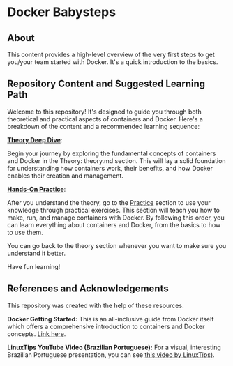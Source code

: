 # Docker Babysteps

## About

This content provides a high-level overview of the very first steps to get you/your team started with Docker. It's a quick introduction to the basics.

## Repository Content and Suggested Learning Path

Welcome to this repository! It's designed to guide you through both theoretical and practical aspects of containers and Docker. Here's a breakdown of the content and a recommended learning sequence:

[**Theory Deep Dive**](theory.md):

Begin your journey by exploring the fundamental concepts of containers and Docker in the Theory: theory.md section. This will lay a solid foundation for understanding how containers work, their benefits, and how Docker enables their creation and management.

[**Hands-On Practice**](practice.md):

After you understand the theory, go to the [Practice](practice.md) section to use your knowledge through practical exercises. This section will teach you how to make, run, and manage containers with Docker.
By following this order, you can learn everything about containers and Docker, from the basics to how to use them.

You can go back to the theory section whenever you want to make sure you understand it better.

Have fun learning!

## References and Acknowledgements

This repository was created with the help of these resources.

**Docker Getting Started:** This is an all-inclusive guide from Docker itself which offers a comprehensive introduction to containers and Docker concepts. [Link here](https://docs.docker.com/get-started/).

**LinuxTips YouTube Video (Brazilian Portuguese):** For a visual, interesting Brazilian Portuguese presentation, you can see [this video by LinuxTips)](https://www.youtube.com/watch?v=MeFyp4VnNx0).
